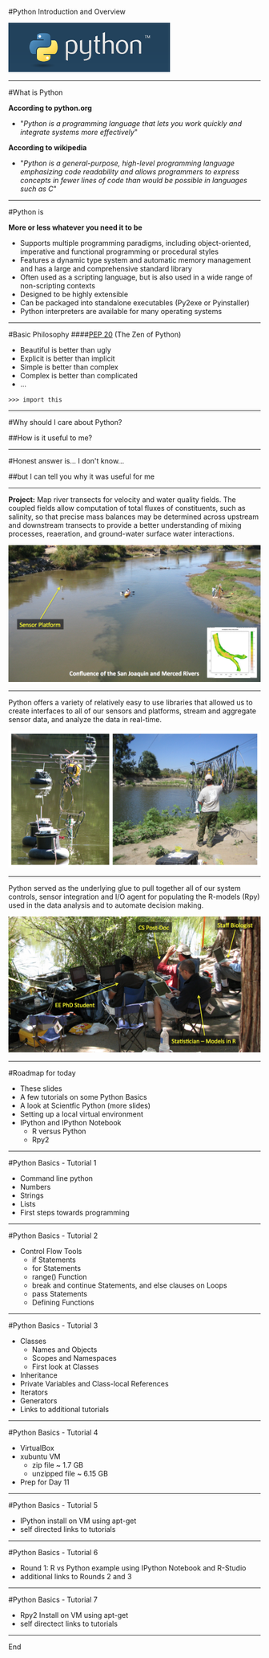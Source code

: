 #Python Introduction and Overview

![python logo](../images/python.png)

---

#What is Python

**According to python.org** 

* "*Python is a programming language that lets you work quickly and integrate systems more effectively*"

**According to wikipedia** 

* "*Python is a general-purpose, high-level programming language emphasizing code readability and allows programmers to express concepts in fewer lines of code than would be possible in languages such as C*"

---

#Python is

**More or less whatever you need it to be** 

* Supports multiple programming paradigms, including object-oriented, imperative and functional programming or procedural styles
* Features a dynamic type system and automatic memory management and has a large and comprehensive standard library
* Often used as a scripting language, but is also used in a wide range of non-scripting contexts
* Designed to be highly extensible
* Can be packaged into standalone executables (Py2exe or Pyinstaller)
* Python interpreters are available for many operating systems

---

#Basic Philosophy
####[PEP 20](https://www.python.org/dev/peps/pep-0020/) (The Zen of Python)
* Beautiful is better than ugly
* Explicit is better than implicit
* Simple is better than complex
* Complex is better than complicated
* ...

```
>>> import this
```

---

#Why should I care about Python?

##How is it useful to me?

---

#Honest answer is... I don't know...

##but I can tell you why it was useful for me

---

**Project:** Map river transects for velocity and water quality fields. The coupled fields allow computation of total fluxes of constituents, such as salinity, so that precise mass balances may be determined across upstream and downstream transects to provide a better understanding of mixing processes, reaeration, and ground-water surface water interactions.


![River Confluence](../images/merced.png)

---

Python offers a variety of relatively easy to use libraries that allowed us to create interfaces to all of our sensors and platforms, stream and aggregate sensor data, and analyze the data in real-time. 

![Multimodal](../images/multiple.png)

---

Python served as the underlying glue to pull together all of our system controls, sensor integration and I/O agent for populating the R-models (Rpy) used in the data analysis and to automate decision making.

![Science!](../images/people.png)

---

#Roadmap for today
* These slides
* A few tutorials on some Python Basics
* A look at Scientfic Python (more slides)
* Setting up a local virtual environment
* IPython and IPython Notebook
	* R versus Python
	* Rpy2

---

#Python Basics - Tutorial 1
* Command line python
* Numbers
* Strings
* Lists
* First steps towards programming

---

#Python Basics - Tutorial 2
* Control Flow Tools
	* if Statements
	* for Statements
	* range() Function
	* break and continue Statements, and else clauses on Loops
	* pass Statements
	* Defining Functions

---

#Python Basics - Tutorial 3
* Classes
	* Names and Objects
	* Scopes and Namespaces
	* First look at Classes
* Inheritance
* Private Variables and Class-local References
* Iterators
* Generators
* Links to additional tutorials 

---

#Python Basics - Tutorial 4
* VirtualBox
* xubuntu VM
	* zip file ~ 1.7 GB
	* unzipped file ~ 6.15 GB
* Prep for Day 11

---

#Python Basics - Tutorial 5
* IPython install on VM using apt-get
* self directed links to tutorials

---

#Python Basics - Tutorial 6
* Round 1: R vs Python example using IPython Notebook and R-Studio
* additional links to Rounds 2 and 3

---

#Python Basics - Tutorial 7
* Rpy2 Install on VM using apt-get
* self directect links to tutorials

---

End



